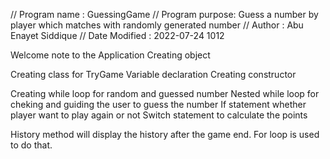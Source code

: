 // Program name   : GuessingGame
// Program purpose: Guess a number by player which matches with randomly generated number
// Author         : Abu Enayet Siddique
// Date Modified  : 2022-07-24  1012

Welcome note to the Application
Creating object

Creating class for TryGame
Variable declaration 
Creating constructor

Creating while loop for random and guessed number
    Nested while loop for cheking and guiding the user to guess the number
        If statement whether player want to play again or not
        Switch statement to calculate the points

History method will display the history after the game end.
    For loop is used to do that.

